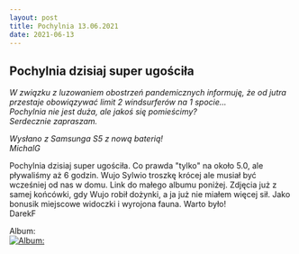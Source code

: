```yaml
---
layout: post
title: Pochylnia 13.06.2021
date: 2021-06-13
---
```


## Pochylnia dzisiaj super ugościła  

*W związku z luzowaniem obostrzeń pandemicznych informuję, że od jutra*
*przestaje obowiązywać limit 2 windsurferów na 1 spocie...*  
*Pochylnia nie jest duża, ale jakoś się pomieścimy?*  
*Serdecznie zapraszam.*  

*Wysłano z Samsunga S5 z nową baterią!*  
*MichalG*  

Pochylnia dzisiaj super ugościła. Co prawda "tylko" na około 5.0,
ale pływaliśmy aż 6 godzin. Wujo Sylwio troszkę krócej ale musiał być wcześniej od nas 
w domu. Link do małego albumu poniżej. Zdjęcia już z samej końcówki, gdy Wujo robił
dożynki, a ja już nie miałem więcej sił. Jako bonusik miejscowe widoczki i wyrojona fauna.
Warto było!  
DarekF  

Album:  
[![Album:](http://naspocie.pl/photorama/gallery/2021-06-13-Pochylnia/pictures/DSCN0753.jpg)](http://naspocie.pl/photorama/gallery/2021-06-13-Pochylnia/)  
